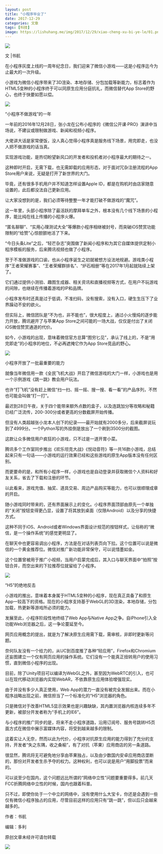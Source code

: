 ```yaml
---
layout: post
title: "小程序毕业了"
date: 2017-12-29
categories: 文章
tags: [科技]
image: https://lishuhang.me/img/2017/12/29/xiao-cheng-xu-bi-ye-le/01.png
---
```


![](http://mmbiz.qpic.cn/mmbiz_png/AdRKyBVLoHIhcQQ9vBxIy39Qrj1QtdUwjgBVOdvjS15L7gLnWTrNfyZBwxolUg6oe9yF4Uicia1iaLjic0eKpNmkHw/?wx_fmt=png)

文 |书航

在小程序灰度上线的一周年纪念日，我们迎来了微信小游戏——这是小程序迄今为止最大的一次升级。

小游戏为微信小程序带来了3D渲染、本地存储、分包加载等新能力，标志着作为HTML5变种的小程序终于可以同原生应用分庭抗礼，而微信替代App Store的野心，也终于快要如愿以偿。

![](https://lishuhang.me/img/2017/12/29/xiao-cheng-xu-bi-ye-le/01.png)

“小程序不做游戏”的一年

一年前的2016年12月28日，张小龙在公布小程序的《微信公开课·PRO》演讲中当场说，不建议或限制做游戏、新闻和视频小程序。

大佬讲大话是家常便饭，没人真心觉得小程序真是服务线下场景，用完即走，也没人把不做游戏的话当真。

实现游戏功能，是热切盼望新风口的开发者和投机者对小程序最大的期待之一。

这种即时开启，无需下载，也无需卸载的应用形态，对于面对冗杂注册流程的App Store用户来说，无疑是打开了新世界的大门。

毕竟，还有很多手机用户并不知道怎样设置Apple ID，都是在购机时由店家随意设置的，此后都没法自己更新应用。

让大家没想到的是，我们必须等待整整一年才能打破不做游戏的“魔咒”。

这一年里，头部小程序除了最活跃的摩拜单车之外，根本没有几个线下场景的小程序，能比纯在线上传播的小程序火爆。

“匿名聊聊”、“实用心理测试大全”等爆款小程序相继被封号，而突破iOS赞赏功能限制的“给赞”心惊胆颤地活了下来。

“今日头条Lite”之后，“轻芒杂志”突围做了新闻小程序和为其它自媒体提供定制小程序模板的服务，后来腾讯视频也做了小程序。

至于不准做游戏的口谕，也从小程序诞生之初就被想方设法地规避。游戏类小程序“王者荣耀赛事”、“王者荣耀群排名”、“炉石相册”等在2017年1月起就陆续上架了。

它们通过提供小测验、趣图生成器、相关资讯和直播视频等方式，在用户不玩游戏的间隙，也继续在传播着游戏的IP和品牌。

小程序发布时还真是过于低调，不准扫码，没有搜索，没有入口，硬生生压下了业界躁动不安的欲火。

但实际上，微信团队是“不为也，非不能也”，很大程度上，通过小火慢炖的逐步能力开放，腾讯避开了与苹果App Store之间可能的一场大战，仅仅是付出了关闭iOS微信赞赏通道的代价。

如今，小游戏的出现，意味着微信官方总算“图穷匕见”，承认了线上的，不是“用完即走”的小程序的地位，不必再遮掩它作为App Store竞品的野心。

![](https://lishuhang.me/img/2017/12/29/xiao-cheng-xu-bi-ye-le/02.png)

小程序开放了一批最重要的能力

就像当年微信用一款《全民飞机大战》开启了微信游戏的大门一样，小游戏也是用一个示例游戏《跳一跳》教会用户玩法。

也许“打飞机”没有赶上微信“扫一扫、摇一摇、搜一搜、看一看”的产品序列，不然也可能会叫做“打一打”。

最迟到28日午夜，关于四个能带来额外点数的盒子，以及连跳加分等攻略和秘籍已经广泛流传，200-300分或者更高的分数截屏开始传播。

但没有人类超越张小龙本人创下的纪录——最开始就有2000多分，后来截屏说玩到了4999分。一个Python写的外挂倒是放出了一个刷到3500分的截图。

这款让众多微信用户疯狂的小游戏，只不过是一道开胃小菜。

腾讯多个工作室同步推出《欢乐坦克大战》《悦动音符》等一共16款小游戏，总结起来只有一句话——小游戏的运行效果已经和这些游戏的原生App版本没有任何区别。

而更要命的是，和所有小程序一样，小游戏也是自动登录并获取微信个人资料和好友关系，省去了下载和注册的环节。

以此看来，游戏充值、抽奖、道具交易、周边产品购买等能力，也可以很顺理成章的开启。

随小游戏同时带来的，还有界面展示上的变化。小程序界面顶部由原先一个单独的“关闭”按钮变得更凸显，设置了将其放到桌面（仅限Android）以及分享的快捷方式。

这种不同于iOS、Android或者Windows界面设计规范的按钮样式，让俗称的“微信，是一个操作系统”的感觉更明显了。

在聊天中也更容易调出小程序，方法是在对话列表页向下拉。这个位置可以说是微信的一个黄金推荐位。微信对推广新功能非常保守，可以说惜墨如金。

这个位置曾被用于推广小视频，当用户启蒙完成后，其入口与聊天界面中“拍照”按钮合并，而空出来的下拉推荐位就留给了小程序。

![](https://lishuhang.me/img/2017/12/29/xiao-cheng-xu-bi-ye-le/03.png)

“H5”的绝地反击

小游戏的推出，意味着本身属于HTML5变种的小程序，现在真正具备了和原生App一较高下的资格。现在的小程序支持基于WebGL的3D渲染，本地存储，分包加载，热更新等游戏所必须的能力。

发展至此，小程序阶段性地终结了Web App与Native App之争。自iPhone引入全功能Web浏览器之后，这一争论蔓延至今。

网页应用概念的提出，就是为了解决原生应用需下载，需审核，非即时更新等问题。

奈何队友没有一个给力的，从UC到百度推了各种“轻应用”，Firefox和Chromium还妄图建立一个仅有网页应用的操作系统。它们没有一个能真正扭转用户的使用习惯，直到微信小程序的出现。

目前，除了Unity项目可以编译为WebGL之外，甚至因为WebRTC的引入，也可以在现代移动浏览器内实现WebAR，不依靠原生应用体验增强现实。

由于并没有多少人真正使用，Web App的潜力一直没有被完全发掘出来。而在小程序战略出现之前，微信担当了一个标准化的“H5”浏览器的角色。

只是微信对于改善HTML5显示效果也是兴趣缺缺，其内置浏览器内核连续多年不更新，被部分开发者称为“手机上的IE6”。

与小程序的推广同步的是，将来不走小程序道路，沿用订阅号、服务号跳转H5页面方式在微信中展示富媒体内容，将受到越来越多的限制。

这着实让人无奈，然而以此为代价，小程序对抗原生应用的能力得到了充分的支持，开发者“失之东隅，收之桑榆”，有了对抗（苹果）应用商店的另一条道路。

很显然，腾讯将无可避免地分享由苹果独占，以及由少数国内安卓应用商店垄断的，那份对开发者生杀予夺的权力。这种权利，也可以说是用户“用脚投票”而来的。

可以说至少在国内，这个问题远比所谓的“网络中立性”问题要重要得多。前几天FCC折腾网络中立性的时候，国内也跟着科普。

只不过，即使你处于一个中立的网络中，没有使用什么大宝卡，你还是会遇到一些仅有微信小程序独占的应用，尽管目前这样的应用只有“跳一跳”，但以后只会越来越多的。

作者：书航

编辑：多利

原创文章未经许可请勿转载

![](https://lishuhang.me/img/2017/12/29/xiao-cheng-xu-bi-ye-le/04.jpg)